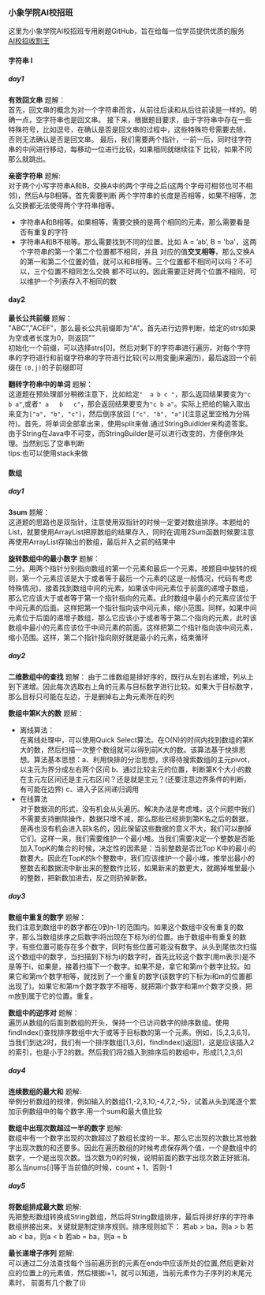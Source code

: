 ### 小象学院AI校招班
这里为小象学院AI校招班专用刷题GitHub，旨在给每一位学员提供优质的服务  
[AI校招收割王](https://www.chinahadoop.cn/course/1431/landing/page)
#### 字符串 I
##### day1
**有效回文串** 题解：  
首先，回文串的概念为对一个字符串而言，从前往后读和从后往前读是一样的。明确一点，空字符串也是回文串。
接下来，根据题目要求，由于字符串中存在一些特殊符号，比如逗号，在确认是否是回文串的过程中，这些特殊符号需要去除，
否则无法确认是否是回文串。
最后，我们需要两个指针，一前一后，同时往字符串的中间进行移动，每移动一位进行比较，如果相同就继续往下
比较，如果不同那么就跳出。  

**亲密字符串** 题解:  
对于两个小写字符串A和B，交换A中的两个字母之后(这两个字母可相邻也可不相邻)，然后A与B相等。首先需要判断
两个字符串的长度是否相等，如果不相等，怎么交换都无法使得两个字符串相等。  
- 字符串A和B相等。如果相等，需要交换的是两个相同的元素。那么需要看是否有重复的字符
- 字符串A和B不相等。那么需要找到不同的位置。比如 A = ’ab‘, B = 'ba'，这两个字符串的第一个第二个位置都不相同，并且
对应的值**交叉相等**，那么交换A的第一和第二个位置的值，就可以和B相等。三个位置都不相同可以吗？不可以，三个位置不相同怎么交换
都不可以的。因此需要正好两个位置不相同，可以维护一个列表存入不相同的数  

#### day2  
**最长公共前缀** 题解：  
"ABC","ACEF"，那么最长公共前缀即为"A"。首先进行边界判断，给定的strs如果为空或者长度为0，则返回""  
初始化一个前缀，可以选择strs[0]。然后对剩下的字符串进行遍历，对每个字符串的字符进行和前缀字符串的字符进行比较(可以用变量j来遍历)，最后返回一个前缀在
```(0,j)```的子前缀即可  

**翻转字符串中的单词** 题解：  
这道题在预处理部分稍微注意下，比如给定```"  a b c "```，那么返回结果要变为```"c b a"```,或者```" a   b   c"```，那会返回结果要变为```"c b a"```。实际上把给的输入取出来变为```["a", "b", "c"]```，然后倒序放回 ```["c", "b", "a"]```(注意这里空格为分隔符)。首先，将单词全部拿出来，使用split来做.通过StringBuidlder来构造答案。由于String在Java中不可变，而StringBuilder是可以进行改变的，方便倒序处理。当然别忘了空串判断  
tips:也可以使用stack来做

#### 数组 
##### day1  
**3sum** 题解：  
这道题的思路也是双指针，注意使用双指针的时候一定要对数组排序。本题给的List，就要使用ArrayList把原数组的结果存入，同时在调用2Sum函数时候要注意再使用ArrayList存输出的数组，最后并入之前的结果中  

**旋转数组中的最小数字** 题解：  
二分。用两个指针分别指向数组的第一个元素和最后一个元素。按题目中旋转的规则，第一个元素应该是大于或者等于最后一个元素的(这是一般情况，代码有考虑特殊情况)。接着找到数组中间的元素，如果该中间元素位于前面的递增子数组，那么它应该大于或者等于第一个指针指向的元素。此时数组中最小的元素应该位于中间元素的后面。这样把第一个指针指向该中间元素，缩小范围。同样，如果中间元素位于后面的递增子数组，那么它应该小于或者等于第二个指向的元素，此时该数组中最小的元素应该位于中间元素的前面。这样把第二个指针指向该中间元素，缩小范围。这样，第二个指针指向刚好就是最小的元素，结束循环

##### day2
**二维数组中的查找** 题解：
由于二维数组是排好序的，既行从左到右递增，列从上到下递增。因此每次选取右上角的元素与目标数字进行比较。如果大于目标数字，那么目标只可能在左边，于是删掉右上角元素所在的列  

**数组中第K大的数** 题解：  
- 离线算法：  
在离线处理中，可以使用Quick Select算法。在O(N)的时间内找到数组的第K大的数，然后扫描一次整个数组就可以得到前K大的数。该算法基于快排思想。算法基本思想：a、利用快排的分治思想，求得待搜索数组的主元pivot，以主元为界分成左右两个区间 b、通过比较主元的位置，判断第K个大小的数在主元左区间还是主元右区间？还是就是主元？(还要注意边界条件的判断，有可能在边界) c、进入子区间递归调用  
- 在线算法  
对于数据流的形式，没有机会从头遍历。解决办法是考虑堆。这个问题中我们不需要支持删除操作，数据只增不减，那么那些已经排到第K名之后的数据，是再也没有机会进入前k名的，因此保留这些数据的意义不大，我们可以删掉它们。这样一来，我们需要维护一个最小堆。当我们需要决定一个整数是否能加入TopK的集合的时候，决定性的因素是：当前整数是否比Top K中的最小的数要大。因此在TopK的k个整数中，我们应该维护一个最小堆，推举出最小的整数去和数据流中新出来的整数作比较，如果新来的数更大，就踢掉堆里最小的整数，把新数加进去，反之则扔掉新数。

##### day3  
**数组中重复的数字** 题解：  
我们注意到数组中的数字都在0到n-1的范围内。如果这个数组中没有重复的数字，那么当数组排序之后数字i将出现在下标为i的位置。由于数组中有重复的数字，有些位置可能存在多个数字，同时有些位置可能没有数字。从头到尾依次扫描这个数组中的数字，当扫描到下标为i的数字时，首先比较这个数字(用m表示)是不是等于i，如果是，接着扫描下一个数字。如果不是，拿它和第m个数字比较。如果它和第m个数字相等，就找到了一个重复的数字(该数字的下标为i和m的位置都出现了)。如果它和第m个数字数字不相等，就把第i个数字和第m个数字交换，把m放到属于它的位置。重复。  

**数组中的逆序对** 题解：  
遍历从数组的后面到数组的开头，保持一个已访问数字的排序数组。使用findIndex()查找排序数组中大于或等于目标数的第一个元素。例如，[5,2,3,6,1]，当我们到达2时，我们有一个排序数组[1,3,6]，findIndex()返回1，这是应该插入2的索引，也是小于2的数。然后我们将2插入到排序后的数组中，形成[1,2,3,6]

##### day4  
**连续数组的最大和** 题解:  
举例分析数组的规律，例如输入的数组{1,-2,3,10,-4,7,2,-5}，试着从头到尾逐个累加示例数组中的每个数字.用一个sum和最大值比较  

**数组中出现次数超过一半的数字** 题解:  
数组中有一个数字出现的次数超过了数组长度的一半。那么它出现的次数比其他数字出现次数的和还要多。因此在遍历数组的时候考虑保存两个值，一个是数组中的数字，一个是出现次数。当次数为0的时候，说明前面的数字出现次数正好抵消。那么当nums[i]等于当前值的时候，count + 1，否则-1

##### day5
**将数组排成最大数** 题解:  
先把整形数组转换成String数组，然后将String数组排序，最后将排好序的字符串数组拼接出来。关键就是制定排序规则。排序规则如下：
若ab > ba，则a > b
若ab < ba，则a < b
若ab = ba，则a = b  

**最长递增子序列** 题解:  
可以通过二分法查找每个当前遍历到的元素在ends中应该所处的位置,然后更新对应的位置上的元素值，然后根据i+1，就可以知道，当前元素作为子序列的末尾元素时，
前面有几个数了(i)
